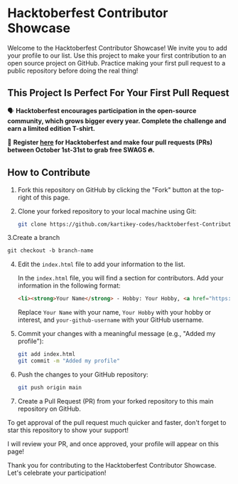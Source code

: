 # Hacktoberfest Contributor Showcase

Welcome to the Hacktoberfest Contributor Showcase! We invite you to add your profile to our list.
Use this project to make your first contribution to an open source project on GitHub. Practice making your first pull request to a public repository before doing the real thing!

## This Project Is Perfect For Your First Pull Request

🗣 **Hacktoberfest encourages participation in the open-source community, which grows bigger every year. Complete the challenge and earn a limited edition T-shirt.**

📢 **Register [here](https://hacktoberfest.digitalocean.com) for Hacktoberfest and make four pull requests (PRs) between October 1st-31st to grab free SWAGS 🔥.**



## How to Contribute

1. Fork this repository on GitHub by clicking the "Fork" button at the top-right of this page.
2. Clone your forked repository to your local machine using Git:

    ```bash
    git clone https://github.com/kartikey-codes/hacktoberfest-ContributorShowcase.git
    ```
3.Create a branch

```markdown
git checkout -b branch-name
```

4. Edit the `index.html` file to add your information to the list.

   In the `index.html` file, you will find a section for contributors. Add your information in the following format:

    ```html
    <li><strong>Your Name</strong> - Hobby: Your Hobby, <a href="https://github.com/your-github-username" target="_blank">GitHub Profile</a></li>
    ```

   Replace `Your Name` with your name, `Your Hobby` with your hobby or interest, and `your-github-username` with your GitHub username.

5. Commit your changes with a meaningful message (e.g., "Added my profile"):

    ```bash
    git add index.html
    git commit -m "Added my profile"
    ```

6. Push the changes to your GitHub repository:

    ```bash
    git push origin main
    ```

7. Create a Pull Request (PR) from your forked repository to this main repository on GitHub.

To get approval of the pull request much quicker and faster, don't forget to star this repository to show your support!

I will review your PR, and once approved, your profile will appear on this page!

Thank you for contributing to the Hacktoberfest Contributor Showcase. Let's celebrate your participation!
